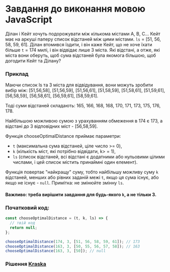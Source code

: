 # Завдання до виконання мовою JavaScript

Ділан і Кейт хочуть подорожувати між кількома містами А, В, С... Кейт має на аркуші паперу список відстаней між цими
містами. `ls` = [51, 56, 58, 59, 61]. Ділан втомився їздити, і він каже Кейт, що не хоче їхати більше `t` = 174 милі, і
він відвідає лише 3 міста. Які відстані, а отже, які міста вони оберуть, щоб сума відстаней була якомога більшою, щоб
догодити Кейт та Ділану?

### Приклад

Маючи список ls та 3 міста для відвідування, вони можуть зробити вибір між: [51,56,58], [51,56,59], [51,56,61],
[51,58,59], [51,58,61], [51,59,61], [56,58,59], [56,58,61], [56,59,61], [58,59,61].

Тоді суми відстаней складають: 165, 166, 168, 168, 170, 171, 173, 175, 176, 178.

Найбільшою можливою сумою з урахуванням обмеження в 174 є 173, а відстані до 3 відповідних міст - [56,58,59].

Функція chooseOptimalDistance приймає параметри:

- `t` (максимальна сума відстаней, ціле число >= 0),
- `k` (кількість міст, які потрібно відвідати, k> = 1),
- `ls` (список відстаней, всі відстані є додатними або нульовими цілими числами, і цей список містить принаймні один
  елемент).

Функція повертає "найкращу" суму, тобто найбільшу можливу суму `k` відстаней, менших або рівних заданій межі `t`, якщо
ця сума існує, або якщо не існує - `null`. Примітка: не змінюйте змінну `ls`.

#### Важливо: треба вирішити завдання для будь-якого `k`, а не тільки 3.

### Початковий код:

```js
const chooseOptimalDistance = (t, k, ls) => {
  // твій код
  return null;
};

chooseOptimalDistance(174, 3, [51, 56, 58, 59, 61]); // 173
chooseOptimalDistance(163, 3, [50, 55, 56, 57, 58]); // 163
chooseOptimalDistance(163, 3, [50]); // null
```

### Рішення [Kraska](https://github.com/Kraska/radency-test/blob/main/src/ChooseBestDistance.js)
